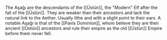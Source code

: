 The Aşağı are the descendants of the [[Üstün]], the "Modern" Elf after the fall of the [[Üstün]]. They are weaker than their ancestors and lack the natural link to the Aether. Usually lithe and with a slight point to their ears. 
A notable Aşağı is that of the [[Pavis Dominion]], whom believe they are their ancient [[Üstün]] ancestors and rule their empire as the old [[Üstün]] Empire before them never fell. 